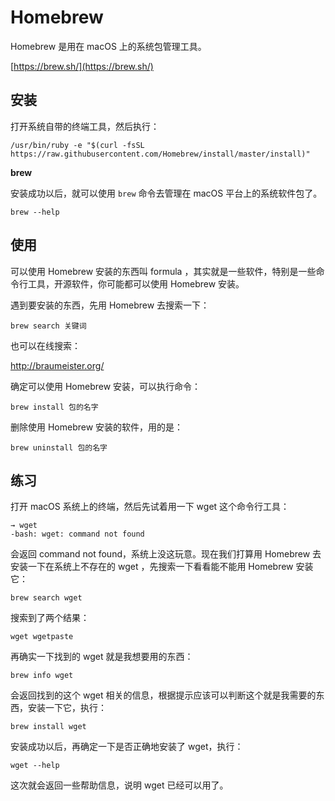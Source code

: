 # Homebrew

Homebrew 是用在 macOS 上的系统包管理工具。

[https://brew.sh/](https://brew.sh/)

## 安装

打开系统自带的终端工具，然后执行：

```
/usr/bin/ruby -e "$(curl -fsSL https://raw.githubusercontent.com/Homebrew/install/master/install)"
```

**brew**

安装成功以后，就可以使用 `brew` 命令去管理在 macOS 平台上的系统软件包了。

```
brew --help
```

## 使用

可以使用 Homebrew 安装的东西叫 formula ，其实就是一些软件，特别是一些命令行工具，开源软件，你可能都可以使用 Homebrew 安装。

遇到要安装的东西，先用 Homebrew 去搜索一下：

```
brew search 关键词
```

也可以在线搜索：

http://braumeister.org/

确定可以使用 Homebrew 安装，可以执行命令：

```
brew install 包的名字
```

删除使用 Homebrew 安装的软件，用的是：

```
brew uninstall 包的名字
```

## 练习

打开 macOS 系统上的终端，然后先试着用一下 wget 这个命令行工具：

```
→ wget
-bash: wget: command not found
```

会返回 command not found，系统上没这玩意。现在我们打算用 Homebrew 去安装一下在系统上不存在的 wget ，先搜索一下看看能不能用 Homebrew 安装它：

```
brew search wget
```

搜索到了两个结果：

```
wget wgetpaste
```

再确实一下找到的 wget 就是我想要用的东西：

```
brew info wget
```

会返回找到的这个 wget 相关的信息，根据提示应该可以判断这个就是我需要的东西，安装一下它，执行：

```
brew install wget
```

安装成功以后，再确定一下是否正确地安装了 wget，执行：

```
wget --help
```

这次就会返回一些帮助信息，说明 wget 已经可以用了。




